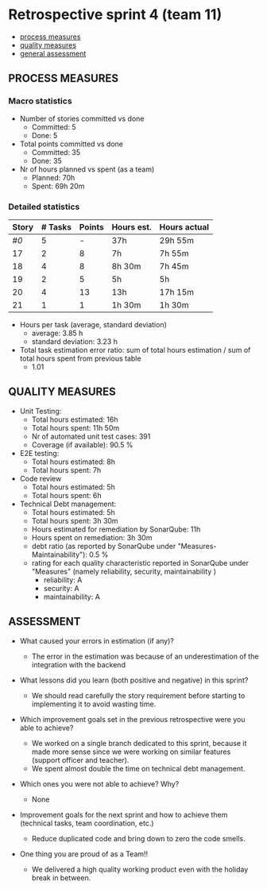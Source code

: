Retrospective sprint 4 (team 11)
=====================================

- [process measures](#process-measures)
- [quality measures](#quality-measures)
- [general assessment](#assessment)

## PROCESS MEASURES 

### Macro statistics

- Number of stories committed vs done 
  - Committed: 5
  - Done: 5
- Total points committed vs done 
  - Committed: 35
  - Done: 35
- Nr of hours planned vs spent (as a team)
  - Planned: 70h
  - Spent: 69h 20m

### Detailed statistics

| Story  | # Tasks | Points | Hours est. | Hours actual |
|--------|---------|--------|------------|--------------|
| _#0_   |    5     |    -   |    37h    |      29h 55m        |
| 17      |    2     |    8    |      7h      |        7h 55m      |
| 18   |   4      |    8  |     8h 30m       |      7h 45m        |
| 19   |    2     |    5   |      5h      |      5h        |
| 20   |     4    |    13   |      13h      |       17h 15m       |
| 21   |     1    |    1   |      1h 30m      |       1h 30m       |
   



- Hours per task (average, standard deviation)
  - average: 3.85 h 
  - standard deviation: 3.23 h
- Total task estimation error ratio: sum of total hours estimation / sum of total hours spent from previous table
  - 1.01

  
## QUALITY MEASURES 

- Unit Testing:
  - Total hours estimated: 16h
  - Total hours spent: 11h 50m
  - Nr of automated unit test cases: 391 
  - Coverage (if available): 90.5 %
- E2E testing:
  - Total hours estimated: 8h
  - Total hours spent: 7h
- Code review 
  - Total hours estimated: 5h 
  - Total hours spent: 6h
- Technical Debt management:
  - Total hours estimated: 5h
  - Total hours spent: 3h 30m
  - Hours estimated for remediation by SonarQube: 11h
  - Hours spent on remediation: 3h 30m
  - debt ratio (as reported by SonarQube under "Measures-Maintainability"): 0.5 %
  - rating for each quality characteristic reported in SonarQube under "Measures" (namely reliability, security, maintainability )
    - reliability: A
    - security: A
    - maintainability: A
  


## ASSESSMENT

- What caused your errors in estimation (if any)?
  - The error in the estimation was because of an underestimation of the integration with the backend

- What lessons did you learn (both positive and negative) in this sprint?
  - We should read carefully the story requirement before starting to implementing it to avoid wasting time.

- Which improvement goals set in the previous retrospective were you able to achieve? 
  - We worked on a single branch dedicated to this sprint, because it made more sense since we were working on similar features (support officer and teacher).
  - We spent almost double the time on technical debt management.
  
- Which ones you were not able to achieve? Why?
  - None
- Improvement goals for the next sprint and how to achieve them (technical tasks, team coordination, etc.)
  - Reduce duplicated code and bring down to zero the code smells.

- One thing you are proud of as a Team!!
  - We delivered a high quality working product even with the holiday break in between.